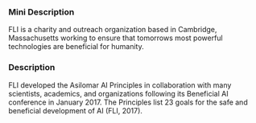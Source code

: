 ### Mini Description

FLI is a charity and outreach organization based in Cambridge, Massachusetts working to ensure that tomorrows most powerful technologies are beneficial for humanity.

### Description

FLI developed the Asilomar AI Principles in collaboration with many scientists, academics, and organizations following its Beneficial AI conference in January 2017. The Principles list 23 goals for the safe and beneficial development of AI (FLI, 2017).
